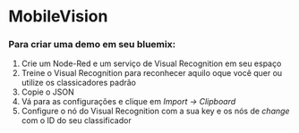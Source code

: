 # MobileVision
### Para criar uma demo em seu bluemix:

1. Crie um Node-Red e um serviço de Visual Recognition em seu espaço
2. Treine o Visual Recognition para reconhecer aquilo oque você quer ou utilize os classicadores padrão
3. Copie o JSON
4. Vá para as configurações e clique em *Import -> Clipboard*
5. Configure o nó do Visual Recognition com a sua key e os nós de *change* com o ID do seu classificador
